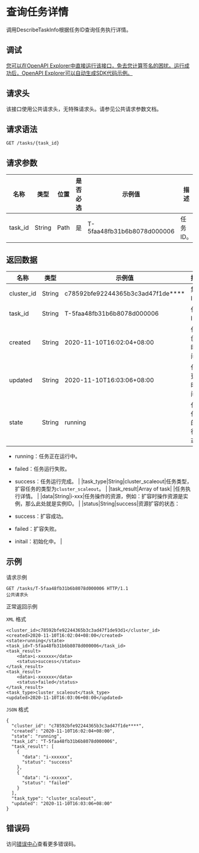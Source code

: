 # 查询任务详情

调用DescribeTaskInfo根据任务ID查询任务执行详情。

## 调试

[您可以在OpenAPI Explorer中直接运行该接口，免去您计算签名的困扰。运行成功后，OpenAPI Explorer可以自动生成SDK代码示例。](https://api.aliyun.com/#product=CS&api=DescribeTaskInfo&type=ROA&version=2015-12-15)

## 请求头

该接口使用公共请求头，无特殊请求头。请参见公共请求参数文档。

## 请求语法

```
GET /tasks/{task_id} 
```

## 请求参数

|名称|类型|位置|是否必选|示例值|描述|
|--|--|--|----|---|--|
|task\_id|String|Path|是|T-5faa48fb31b6b8078d000006|任务ID。 |

## 返回数据

|名称|类型|示例值|描述|
|--|--|---|--|
|cluster\_id|String|c78592bfe92244365b3c3ad47f1de\*\*\*\*|集群ID。 |
|task\_id|String|T-5faa48fb31b6b8078d000006|任务ID。 |
|created|String|2020-11-10T16:02:04+08:00|任务创建时间。 |
|updated|String|2020-11-10T16:03:06+08:00|任务更新时间。 |
|state|String|running|代表任务的运行状态：

 -   running：任务正在运行中。
-   failed：任务运行失败。
-   success：任务运行完成。 |
|task\_type|String|cluster\_scaleout|任务类型，扩容任务的类型为`cluster_scaleout`。 |
|task\_result|Array of task| |任务执行详情。 |
|data|String|i-xxx|任务操作的资源，例如：扩容时操作资源是实例，那么此处就是实例ID。 |
|status|String|success|资源扩容的状态：

 -   success：扩容成功。
-   failed：扩容失败。
-   initail：初始化中。 |

## 示例

请求示例

```
GET /tasks/T-5faa48fb31b6b8078d000006 HTTP/1.1
公共请求头
```

正常返回示例

`XML` 格式

```
<cluster_id>c78592bfe92244365b3c3ad47f1de93d1</cluster_id>
<created>2020-11-10T16:02:04+08:00</created>
<state>running</state>
<task_id>T-5faa48fb31b6b8078d000006</task_id>
<task_result>
    <data>i-xxxxxx</data>
    <status>success</status>
</task_result>
<task_result>
    <data>i-xxxxxx</data>
    <status>failed</status>
</task_result>
<task_type>cluster_scaleout</task_type>
<updated>2020-11-10T16:03:06+08:00</updated>
```

`JSON` 格式

```
{
  "cluster_id": "c78592bfe92244365b3c3ad47f1de****",
  "created": "2020-11-10T16:02:04+08:00",
  "state": "running",
  "task_id": "T-5faa48fb31b6b8078d000006",
  "task_result": [
    {
      "data": "i-xxxxxx",
      "status": "success"
    },
    {
      "data": "i-xxxxxx",
      "status": "failed"
    }
  ],
  "task_type": "cluster_scaleout",
  "updated": "2020-11-10T16:03:06+08:00"
}
```

## 错误码

访问[错误中心](https://error-center.aliyun.com/status/product/CS)查看更多错误码。

